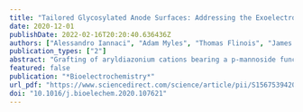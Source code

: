 ```yaml
---
title: "Tailored Glycosylated Anode Surfaces: Addressing the Exoelectrogen Bacterial Community via Functional Layers for Microbial Fuel Cell Applications"
date: 2020-12-01
publishDate: 2022-02-16T20:20:40.636436Z
authors: ["Alessandro Iannaci", "Adam Myles", "Thomas Flinois", "James A. Behan", "Frédéric Barrière", "Eoin M. Scanlan", "Paula E. Colavita"]
publication_types: ["2"]
abstract: "Grafting of aryldiazonium cations bearing a p-mannoside functionality over microbial fuel cell (MFC) anode materials was performed to investigate the ability of aryl-glycoside layers to regulate colonisation by biocatalytic biofilms. Covalent attachment was achieved via spontaneous reactions and via electrochemically-assisted grafting using potential step experiments. The effect of different functionalisation protocols on MFC performance is discussed in terms of changes in wettability, roughness and electrochemical response of modified electrodes. Water contact angle measurements (WCA) show that aryl-mannoside grafting yields a significant increase in hydrophilic character. Surface roughness determinations via atomic force microscopy (AFM) suggest a more disordered glycan adlayer when electrografting is used to facilitate chemisorption. MFCs were used as living sensors to successfully test the coated electrodes: the response of the MFCs in terms of start-up time was accelerated when compared to that of MFC equipped with non-modified electrodes, this suggests a faster development of a mature biofilm community resulting from aryldiazonium modifications, as confirmed by cyclic voltammetry of MFC anodes. These results therefore indicate that modification with glycans offers a bioinspired route to accelerating biofilm colonisation without any adverse effects on final MFC outputs."
featured: false
publication: "*Bioelectrochemistry*"
url_pdf: "https://www.sciencedirect.com/science/article/pii/S1567539420302887"
doi: "10.1016/j.bioelechem.2020.107621"
---
```


